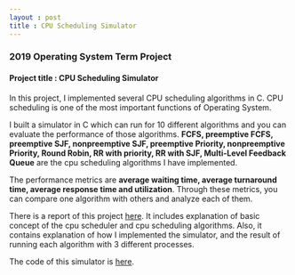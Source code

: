 ```yaml
---
layout : post
title : CPU Scheduling Simulator
---
```


### 2019 Operating System Term Project



#### Project title : CPU Scheduling Simulator

In this project, I implemented several CPU scheduling algorithms in C. CPU scheduling is one of the most important functions of Operating System.<br>

I built a simulator in C which can run for 10 different algorithms and you can evaluate the performance of those algorithms. **FCFS, preemptive FCFS, preemptive SJF, nonpreemptive SJF, preemptive Priority, nonpreemptive Priority, Round Robin, RR with priority, RR with SJF, Multi-Level Feedback Queue** are the cpu scheduling algorithms I have implemented.<br>

The performance metrics are **average waiting time, average turnaround time, average response time and utilization**.
Through these metrics, you can compare one algorithm with others and analyze each of them.<br>

There is a report of this project [here](https://github.com/limhyesu98/OperatingSystem_cpuSchedule/blob/master/Term_Report_OS.pdf).
It includes explanation of basic concept of the cpu scheduler and cpu scheduling algorithms. 
Also, it contains explanation of how I implemented the simulator, and the result of running each algorithm with 3 different processes.<br>

The code of this simulator is [here](https://github.com/limhyesu98/OperatingSystem_cpuSchedule/blob/master/Term_Code_OS.c).
